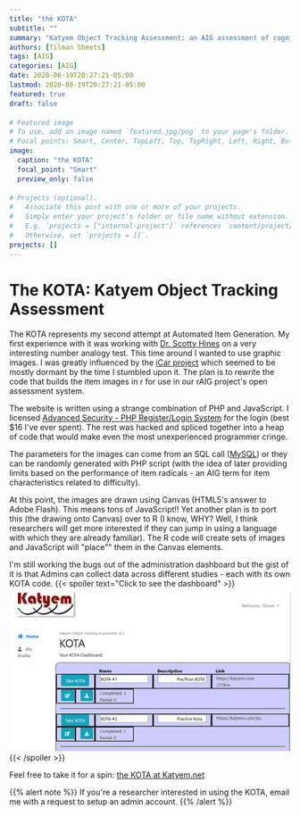 ```yaml
---
title: "the KOTA"
subtitle: ""
summary: "Katyem Object Tracking Assessment: an AIG assessment of cognitive ability"
authors: [Tilman Sheets]
tags: [AIG]
categories: [AIG]
date: 2020-08-19T20:27:21-05:00
lastmod: 2020-08-19T20:27:21-05:00
featured: true
draft: false

# Featured image
# To use, add an image named `featured.jpg/png` to your page's folder.
# Focal points: Smart, Center, TopLeft, Top, TopRight, Left, Right, BottomLeft, Bottom, BottomRight.
image:
  caption: "the KOTA"
  focal_point: "Smart"
  preview_only: false

# Projects (optional).
#   Associate this post with one or more of your projects.
#   Simply enter your project's folder or file name without extension.
#   E.g. `projects = ["internal-project"]` references `content/project/deep-learning/index.md`.
#   Otherwise, set `projects = []`.
projects: []
---
```

# The KOTA: Katyem Object Tracking Assessment
The KOTA represents my second attempt at Automated Item Generation. My first experience with it was working with [Dr. Scotty Hines](https://twitter.com/scottyhines) on a very interesting number analogy test. This time around I wanted to use graphic images. I was greatly influenced by the [iCar project](https://icar-project.com/) which seemed to be mostly dormant by the time I stumbled upon it. The plan is to rewrite the code that builds the item images in r for use in our rAIG project's open assessment system. 

The website is written using a strange combination of PHP and JavaScript. I licensed [Advanced Security - PHP Register/Login System](https://codecanyon.net/item/advanced-security-php-registerlogin-system/5282621) for the login (best $16 I've ever spent). The rest was hacked and spliced together into a heap of code that would make even the most unexperienced programmer cringe. 


The parameters for the images can come from an SQL call ([MySQL](https://www.mysql.com/)) or they can be randomly generated with PHP script (with the idea of later providing limits based on the performance of item radicals - an AIG term for item characteristics related to difficulty).

At this point, the images are drawn using Canvas (HTML5's answer to Adobe Flash). This means tons of JavaScript!!  Yet another plan is to port this (the drawing onto Canvas) over to R (I know, WHY?  Well, I think researchers will get more interested if they can jump in using a language with which they are already familiar). The R code will create sets of images and JavaScript will "place"" them in the Canvas elements.

I'm still working the bugs out of the administration dashboard but the gist of it is that Admins can collect data across different studies - each with its own KOTA code.
{{< spoiler text="Click to see the dashboard" >}}
![](KatyemDashboard.PNG)
{{< /spoiler >}}

Feel free to take it for a spin: [the KOTA at Katyem.net](https://katyem.net)

{{% alert note %}}
If you're a researcher interested in using the KOTA, email me with a request to setup an admin account.
{{% /alert %}}


